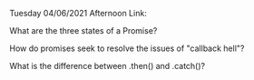 Tuesday 04/06/2021
Afternoon Link: 

What are the three states of a Promise?

How do promises seek to resolve the issues of "callback hell"?

What is the difference between .then() and .catch()?